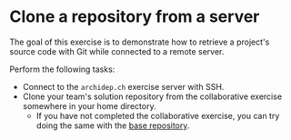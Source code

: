 # Clone a repository from a server

<!-- START doctoc -->
<!-- END doctoc -->

The goal of this exercise is to demonstrate how to retrieve a project's source code with Git while connected to a remote server.

Perform the following tasks:

- Connect to the `archidep.ch` exercise server with SSH.
- Clone your team's solution repository from the collaborative exercise somewhere in your home directory.
  - If you have not completed the collaborative exercise, you can try doing the same with the [base repository](https://github.com/MediaComem/comem-archidep-php-todo-exercise).
